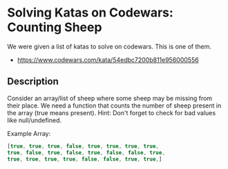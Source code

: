 # Solving Katas on Codewars: Counting Sheep

We were given a list of katas to solve on codewars. This is one of them.

- https://www.codewars.com/kata/54edbc7200b811e956000556

## Description

Consider an array/list of sheep where some sheep may be missing from their place. We need a function that counts the number of sheep present in the array (true means present).
Hint: Don't forget to check for bad values like null/undefined.

Example Array:

```js
[true, true, true, false, true, true, true, true,
true, false, true, false, true, false, false, true,
true, true, true, true, false, false, true, true,]
```
